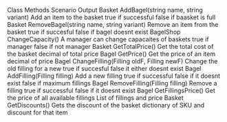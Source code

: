 Class			Methods										Scenario									Output
Basket			AddBagel(string name, string variant)		Add an item to the basket					true if successful
																										false if baasket is full
Basket			RemoveBagel(string name, string variant)	Remove an item from the basket				true if succesful
																										false if bagel doesnt exist
BagelShop		ChangeCapacity()							A manager can change capacaites of baskets	true if manager
																										false if not manager
Basket			GetTotalPrice()								Get the total cost of the basket			decimal of total price
Bagel			GetPrice()									Get the price of an item					decimal of price
Bagel			ChangeFilling(Filling oldF, Filling newF)	Change the old filling for a new			true if succesful
																										false it either doesnt exist
Bagel			AddFilling(Filling filling)					Add a new filling							true if successful
																										false if it doesnt exist
																										false if maximum fillings
Bagel			RemoveFilling(Filling filling)				Remove a filling							true if successful
																										false if it doesnt exist
Bagel			GetFillingsPrice()							Get the price of all available fillings		List of fillings and price
Basket			GetDiscounts()								Gets the discount of the basket				dictionary of SKU and discount for that item
